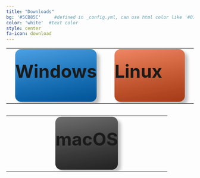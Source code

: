 ```yaml
---
title: "Downloads"
bg: '#5CB85C'     #defined in _config.yml, can use html color like '#010101'
color: 'white'  #text color
style: center
fa-icon: download
---
```


<style>
    #download .fa-download, #download .icon-title
    {
        color: #0072b2;
    }

    .download-button
    {
        display: block;
        text-decoration: none;
        margin-left: 1rem;
        margin-right: 1rem;
        font-size: min(3rem, 5vw);
        height: min(7rem, 11.66vw);
        padding-top: min(1.9rem, 3.16vw);
        font-weight: bold;
        border-radius: 1rem;
        cursor: pointer;
        transition: all 100ms;
        box-shadow: 0.5rem 0.5rem 0.5rem rgba(0, 0, 0, 0.25);

        -webkit-touch-callout: none;
        -webkit-user-select: none;
        -khtml-user-select: none;
        -moz-user-select: none;
        -ms-user-select: none;
        user-select: none;
    }

    .download-button:hover
    {
        transform: scale(0.98, 0.98);
        box-shadow: 0.3rem 0.3rem 0.3rem rgba(0, 0, 0, 0.25);
    }

    .download-button:active
    {
        transform: scale(0.95, 0.95);
        box-shadow: 0 0 0.5rem rgba(0, 0, 0, 0.25);
    }

    .windows
    {
        background: linear-gradient(170deg, rgba(0, 0, 0, 0), rgba(0, 0, 0, 0.3)), linear-gradient(170deg, rgba(255, 255, 255, 0.3), rgba(255, 255, 255, 0)), #0078D7;
    }

    .linux
    {
        background: linear-gradient(170deg, rgba(0, 0, 0, 0), rgba(0, 0, 0, 0.3)), linear-gradient(170deg, rgba(255, 255, 255, 0.3), rgba(255, 255, 255, 0)), #E95420;
    }

    .macos
    {
        background: linear-gradient(170deg, rgba(0, 0, 0, 0), rgba(0, 0, 0, 0.3)), linear-gradient(170deg, rgba(255, 255, 255, 0.3), rgba(255, 255, 255, 0)), #313131;
    }

</style>

<table style="width: 100%">
    <tr>
        <td style="width: 50%">
        <a class="download-button windows" href="https://github.com/arklumpus/TreeViewer/releases/latest/download/TreeViewer-Win-x64.msi">
        <i class='fa fa-windows'></i>
        Windows
        </a>
        </td>
        <td style="width: 50%">
        <a class="download-button linux" href="https://github.com/arklumpus/TreeViewer/releases/latest/download/TreeViewer-Linux-x64.run">
        <i class='fa fa-linux'></i>
        Linux
        </a>
        </td>
    </tr>
</table>

<table style="width: 100%; margin-top: 2rem">
 <tr>
        <td style="width: 25%">
        </td>
        <td style="width: 50%">
        <a class="download-button macos" href="https://github.com/arklumpus/TreeViewer/releases/latest/download/TreeViewer-Mac-x64.pkg">
        <i class='fa fa-apple'></i>
        macOS
        </a>
        </td>
        <td style="width: 25%">
        </td>
    </tr>
</table>
